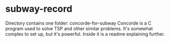 # subway-record
Directory contains one folder: concorde-for-subway
Concorde is a C program used to solve TSP and other similar problems. It's 
somewhat complex to set up, but it's powerful. Inside it is a readme explaining
further. 


